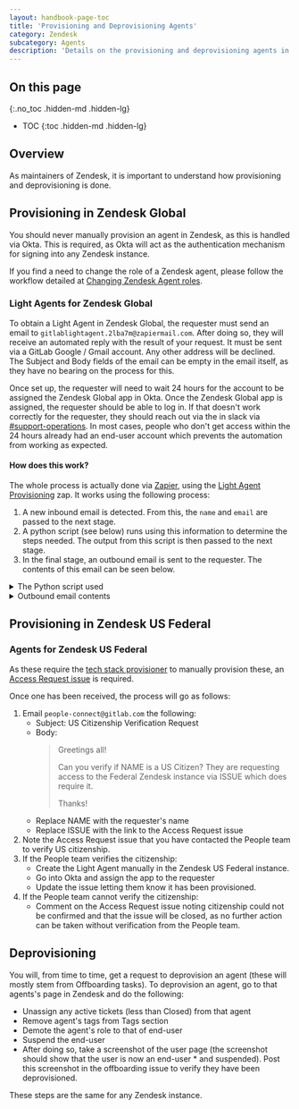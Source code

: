 ```yaml
---
layout: handbook-page-toc
title: 'Provisioning and Deprovisioning Agents'
category: Zendesk
subcategory: Agents
description: 'Details on the provisioning and deprovisioning agents in Zendesk'
---
```


## On this page
{:.no_toc .hidden-md .hidden-lg}

- TOC
{:toc .hidden-md .hidden-lg}

## Overview

As maintainers of Zendesk, it is important to understand how provisioning and
deprovisioning is done.

## Provisioning in Zendesk Global

You should never manually provision an agent in Zendesk, as this is handled via
Okta. This is required, as Okta will act as the authentication mechanism for
signing into any Zendesk instance.

If you find a need to change the role of a Zendesk agent, please follow the
workflow detailed at [Changing Zendesk Agent roles](zendesk_roles.html).

### Light Agents for Zendesk Global

To obtain a Light Agent in Zendesk Global, the requester must send an email to
`gitlablightagent.2lba7m@zapiermail.com`. After doing so, they will receive an
automated reply with the result of your request. It must be sent via a GitLab
Google / Gmail account. Any other address will be declined. The Subject and
Body fields of the email can be empty in the email itself, as they have no
bearing on the process for this.

Once set up, the requester will need to wait 24 hours for the account to be assigned the Zendesk Global app in Okta. Once the Zendesk Global app is assigned, the requester should be able to log in. If that doesn't work correctly for the requester, they should reach out via the in slack via
[#support-operations](https://gitlab.slack.com/archives/C018ZGZAMPD).
In most cases, people who don't get access within the 24 hours already had an
end-user account which prevents the automation from working as expected.

#### How does this work?

The whole process is actually done via [Zapier](http://zapier.com/), using the
[Light Agent Provisioning](https://zapier.com/app/editor/104514510) zap. It
works using the following process:

1. A new inbound email is detected. From this, the `name` and `email` are
   passed to the next stage.
1. A python script (see below) runs using this information to determine the
   steps needed. The output from this script is then passed to the next stage.
1. In the final stage, an outbound email is sent to the requester. The contents
   of this email can be seen below.

<details>
<summary>The Python script used
</summary>
<div><pre><code>
def check_email_domain(email):
  email_domain = email.split('@')[1]
  if email_domain != "gitlab.com":
    return 'fail'
  return 'pass'

def check_user(name, email):
  url = 'https://gitlab.zendesk.com/api/v2/users/search.json?query=email:' + email
  req = requests.get(url, auth=(input_data['ZD_USERNAME'], input_data['ZD_TOKEN']))
  data = req.json()
  if data['users'] == []:
    # User does not exist
    make_light_agent(name, email)
    return {'result': 'Account created and upgraded to light agent'}
  role = data['users'][0]['role']
  if role == 'end-user':
    # Need to upgrade role
    make_light_agent(name, email)
    return {'result': 'Account created and upgraded to light agent'}
  elif role == 'agent':
    # Already an agent
    return {'result': 'Looks like you are already a full agent.'}

def make_light_agent(name, email):
  url = 'https://gitlab.zendesk.com/api/v2/users/create_or_update.json'
  data = {"user": {"name": name, "email": email, "role": "agent", "custom_role_id": 360004984553}}
  req = requests.post(url, json=data, auth=(input_data['ZD_USERNAME'], input_data['ZD_TOKEN']))
  if r.status_code != 200:
    return {"result": "Something went wrong, please ping in slack channel #support_operations"}
  else:
    return {"result": "Light agent provisioned"}

email = input_data['email']
name = input_data['name']
if check_email_domain(email) == 'pass':
  output = check_user(name, email)
else:
  output = {'result': 'Invalid email domain. You must use a gitlab.com email address.'}
output
</code></pre></div>
</details>

<details>
<summary>Outbound email contents
</summary>
<blockquote>
<p>Hi,</p>
<p></p>
<p>Thanks for requesting a Zendesk Light Agent account. This is the result of your request:</p>
<p></p>
<p>RESULT_FROM_PYTHON_SCRIPT</p>
<p></p>
<p>You now need to wait 24 hours for the account to be provisioned to Okta. You'll then see Zendesk in your list of Okta applications and you can sign in from there.</p>
<p></p>
<p>Any questions or problems please contact Support Operations in Slack #support_operations.</p>
</blockquote>
</details>

## Provisioning in Zendesk US Federal

### Agents for Zendesk US Federal

As these require the
[tech stack provisioner](https://gitlab.com/gitlab-com/www-gitlab-com/-/blob/master/data/tech_stack.yml)
to manually provision these, an
[Access Request issue](https://gitlab.com/gitlab-com/team-member-epics/access-requests/-/issues/new)
is required.

Once one has been received, the process will go as follows:

1. Email `people-connect@gitlab.com` the following:
   * Subject: US Citizenship Verification Request
   * Body:
     > Greetings all!
     >
     > Can you verify if NAME is a US Citizen? They are requesting access to the
     > Federal Zendesk instance via ISSUE which does require it.
     >
     > Thanks!
   * Replace NAME with the requester's name
   * Replace ISSUE with the link to the Access Request issue
1. Note the Access Request issue that you have contacted the People team to
   verify US citizenship.
1. If the People team verifies the citizenship:
   * Create the Light Agent manually in the Zendesk US Federal instance.
   * Go into Okta and assign the app to the requester
   * Update the issue letting them know it has been provisioned.
1. If the People team cannot verify the citizenship:
   * Comment on the Access Request issue noting citizenship could not be
     confirmed and that the issue will be closed, as no further action can be
     taken without verification from the People team.

## Deprovisioning

You will, from time to time, get a request to deprovision an agent (these will
mostly stem from Offboarding tasks). To deprovision an agent, go to that
agents's page in Zendesk and do the following:

* Unassign any active tickets (less than Closed) from that agent
* Remove agent's tags from Tags section
* Demote the agent's role to that of end-user
* Suspend the end-user
* After doing so, take a screenshot of the user page (the screenshot should
  show that the user is now an end-user * and suspended). Post this screenshot
  in the offboarding issue to verify they have been deprovisioned.

These steps are the same for any Zendesk instance.
